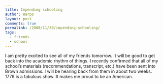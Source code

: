 ```yaml
---
title: Impending schooling
author: Harpo
layout: post
comments: true
permalink: /2008/11/30/impending-schooling/
tags:
  - friends
  - school
---
```

I am pretty excited to see all of my friends tomorrow. It will be good to get back into the academic rhythm of things. I recently confirmed that all of my school&#8217;s materials (recommendations, transcript, etc.) have been sent into Brown admissions. I will be hearing back from them in about two weeks.  
1776 is a fabulous show. It makes me proud to be an American.